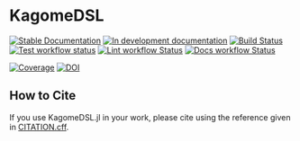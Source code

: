 # KagomeDSL

[![Stable Documentation](https://img.shields.io/badge/docs-stable-blue.svg)](https://hz-xiaxz.github.io/KagomeDSL.jl/stable)
[![In development documentation](https://img.shields.io/badge/docs-dev-blue.svg)](https://hz-xiaxz.github.io/KagomeDSL.jl/dev)
[![Build Status](https://github.com/hz-xiaxz/KagomeDSL.jl/workflows/Test/badge.svg)](https://github.com/hz-xiaxz/KagomeDSL.jl/actions)
[![Test workflow status](https://github.com/hz-xiaxz/KagomeDSL.jl/actions/workflows/Test.yml/badge.svg?branch=main)](https://github.com/hz-xiaxz/KagomeDSL.jl/actions/workflows/Test.yml?query=branch%3Amain)
[![Lint workflow Status](https://github.com/hz-xiaxz/KagomeDSL.jl/actions/workflows/Lint.yml/badge.svg?branch=main)](https://github.com/hz-xiaxz/KagomeDSL.jl/actions/workflows/Lint.yml?query=branch%3Amain)
[![Docs workflow Status](https://github.com/hz-xiaxz/KagomeDSL.jl/actions/workflows/Docs.yml/badge.svg?branch=main)](https://github.com/hz-xiaxz/KagomeDSL.jl/actions/workflows/Docs.yml?query=branch%3Amain)

[![Coverage](https://codecov.io/gh/hz-xiaxz/KagomeDSL.jl/branch/main/graph/badge.svg)](https://codecov.io/gh/hz-xiaxz/KagomeDSL.jl)
[![DOI](https://zenodo.org/badge/DOI/FIXME)](https://doi.org/FIXME)



## How to Cite

If you use KagomeDSL.jl in your work, please cite using the reference given in [CITATION.cff](https://github.com/hz-xiaxz/KagomeDSL.jl/blob/main/CITATION.cff).



